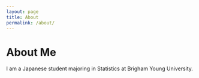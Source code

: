 ```yaml
---
layout: page
title: About
permalink: /about/
---
```


# About Me
I am a Japanese student majoring in Statistics at Brigham Young University.
